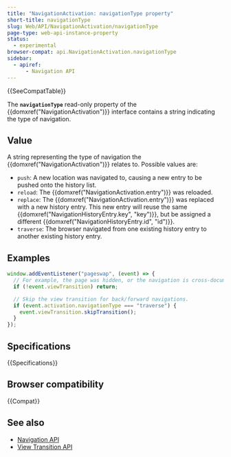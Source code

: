 ```yaml
---
title: "NavigationActivation: navigationType property"
short-title: navigationType
slug: Web/API/NavigationActivation/navigationType
page-type: web-api-instance-property
status:
  - experimental
browser-compat: api.NavigationActivation.navigationType
sidebar:
  - apiref:
      - Navigation API
---
```


{{SeeCompatTable}}

The **`navigationType`** read-only property of the {{domxref("NavigationActivation")}} interface contains a string indicating the type of navigation.

## Value

A string representing the type of navigation the {{domxref("NavigationActivation")}} relates to. Possible values are:

- `push`: A new location was navigated to, causing a new entry to be pushed onto the history list.
- `reload`: The {{domxref("NavigationActivation.entry")}} was reloaded.
- `replace`: The {{domxref("NavigationActivation.entry")}} was replaced with a new history entry. This new entry will reuse the same {{domxref("NavigationHistoryEntry.key", "key")}}, but be assigned a different {{domxref("NavigationHistoryEntry.id", "id")}}.
- `traverse`: The browser navigated from one existing history entry to another existing history entry.

## Examples

```js
window.addEventListener("pageswap", (event) => {
  // For example, the page was hidden, or the navigation is cross-document.
  if (!event.viewTransition) return;

  // Skip the view transition for back/forward navigations.
  if (event.activation.navigationType === "traverse") {
    event.viewTransition.skipTransition();
  }
});
```

## Specifications

{{Specifications}}

## Browser compatibility

{{Compat}}

## See also

- [Navigation API](/en-US/docs/Web/API/Navigation_API)
- [View Transition API](/en-US/docs/Web/API/View_Transition_API)
